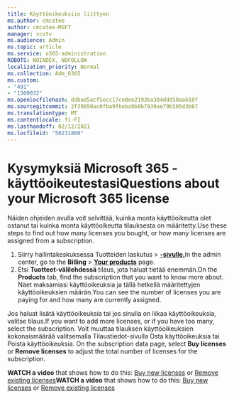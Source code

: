 ```yaml
---
title: Käyttöoikeuksiin liittyen
ms.author: cmcatee
author: cmcatee-MSFT
manager: scotv
ms.audience: Admin
ms.topic: article
ms.service: o365-administration
ROBOTS: NOINDEX, NOFOLLOW
localization_priority: Normal
ms.collection: Adm_O365
ms.custom:
- "491"
- "1500032"
ms.openlocfilehash: ddbad5acf5ecc17ce8ee2193ba304ddd50aa610f
ms.sourcegitcommit: 2f39850ac0fba9fbeba9b8b7939ae79b505d3b67
ms.translationtype: MT
ms.contentlocale: fi-FI
ms.lasthandoff: 02/12/2021
ms.locfileid: "50231860"
---
```

# <a name="questions-about-your-microsoft-365-license"></a><span data-ttu-id="fc6d5-102">Kysymyksiä Microsoft 365 -käyttöoikeutestasi</span><span class="sxs-lookup"><span data-stu-id="fc6d5-102">Questions about your Microsoft 365 license</span></span>

<span data-ttu-id="fc6d5-103">Näiden ohjeiden avulla voit selvittää, kuinka monta käyttöoikeutta olet ostanut tai kuinka monta käyttöoikeutta tilauksesta on määritetty.</span><span class="sxs-lookup"><span data-stu-id="fc6d5-103">Use these steps to find out how many licenses you bought, or how many licenses are assigned from a subscription.</span></span>
  
1. <span data-ttu-id="fc6d5-104">Siirry hallintakeskuksessa Tuotteiden laskutus  \> **[-sivulle.](https://go.microsoft.com/fwlink/p/?linkid=842054)**</span><span class="sxs-lookup"><span data-stu-id="fc6d5-104">In the admin center, go to the **Billing** \> **[Your products](https://go.microsoft.com/fwlink/p/?linkid=842054)** page.</span></span>
2. <span data-ttu-id="fc6d5-105">Etsi **Tuotteet-välilehdessä** tilaus, jota haluat tietää enemmän.</span><span class="sxs-lookup"><span data-stu-id="fc6d5-105">On the **Products** tab, find the subscription that you want to know more about.</span></span> <span data-ttu-id="fc6d5-106">Näet maksamiasi käyttöoikeuksia ja tällä hetkellä määritettyjen käyttöoikeuksien määrän.</span><span class="sxs-lookup"><span data-stu-id="fc6d5-106">You can see the number of licenses you are paying for and how many are currently assigned.</span></span>

<span data-ttu-id="fc6d5-107">Jos haluat lisätä käyttöoikeuksia tai jos sinulla on liikaa käyttöoikeuksia, valitse tilaus.</span><span class="sxs-lookup"><span data-stu-id="fc6d5-107">If you want to add more licenses, or if you have too many, select the subscription.</span></span> <span data-ttu-id="fc6d5-108">Voit muuttaa tilauksen käyttöoikeuksien kokonaismäärää  valitsemalla Tilaustiedot-sivulla Osta käyttöoikeuksia tai Poista käyttöoikeuksia. </span><span class="sxs-lookup"><span data-stu-id="fc6d5-108">On the subscription data page, select **Buy licenses** or **Remove licenses** to adjust the total number of licenses for the subscription.</span></span>

<span data-ttu-id="fc6d5-109">**WATCH a video** that shows how to do this: [Buy new licenses](https://go.microsoft.com/fwlink/p/?linkid=2154857) or [Remove existing licenses](https://go.microsoft.com/fwlink/p/?linkid=2154938)</span><span class="sxs-lookup"><span data-stu-id="fc6d5-109">**WATCH a video** that shows how to do this: [Buy new licenses](https://go.microsoft.com/fwlink/p/?linkid=2154857) or [Remove existing licenses](https://go.microsoft.com/fwlink/p/?linkid=2154938)</span></span>